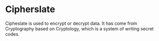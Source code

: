 # Cipherslate
Cipheslate is used to encrypt or decrypt data.
It has come from Cryptography based on Cryptology, which is a system of writing secret codes.
